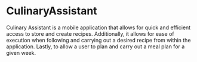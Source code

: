 # CulinaryAssistant
 
Culinary Assistant is a mobile application that allows for quick and efficient access to store and create recipes. Additionally, it allows for ease of execution when following and carrying out a desired recipe from within the application. Lastly, to allow a user to plan and carry out a meal plan for a given week.
